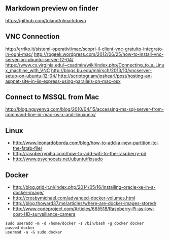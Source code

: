 Markdown preview on finder
---
https://github.com/toland/qlmarkdown


VNC Connection
---

http://erriko.it/sistemi-operativi/mac/scopri-il-client-vnc-gratuito-integrato-in-ogni-mac/
http://rbgeek.wordpress.com/2012/06/25/how-to-install-vnc-server-on-ubuntu-server-12-04/
https://www.cs.virginia.edu/~csadmin/wiki/index.php/Connecting_to_a_Linux_machine_with_VNC
http://blogs.bu.edu/mhirsch/2013/10/vncserver-setup-on-ubuntu-12-04/
http://scriptogr.am/joshearl/post/hosting-an-aspnet-site-in-iis-express-using-parallels-on-mac-osx

Connect to MSSQL from Mac
---
http://blog.nguyenvq.com/blog/2010/04/15/accessing-ms-sql-server-from-command-line-in-mac-os-x-and-linuxunix/

Linux
---
* http://www.leonardoborda.com/blog/how-to-add-a-new-partition-to-the-fstab-file/
* http://raspberrypihq.com/how-to-add-wifi-to-the-raspberry-pi/
* http://www.psychocats.net/ubuntu/fixsudo

Docker
---
* http://blog.grid-it.nl/index.php/2014/05/16/installing-oracle-xe-in-a-docker-image/
* http://crosbymichael.com/advanced-docker-volumes.html
* http://blog.thoward37.me/articles/where-are-docker-images-stored/
* http://www.codeproject.com/Articles/665518/Raspberry-Pi-as-low-cost-HD-surveillance-camera
```
sudo useradd -m -d /home/docker -s /bin/bash -g docker docker
passwd docker
usermod -a -G sudo docker
```

